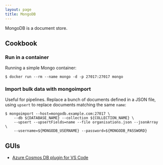 ```yaml
---
layout: page
title: MongoDB
---
```


MongoDB is a document store.

## Cookbook

### Run in a container

Running a simple Mongo container:

    $ docker run --rm --name mongo -d -p 27017:27017 mongo

### Import bulk data with mongoimport

Useful for pipelines. Replace a bunch of documents defined in a JSON file, using `upsert` to replace documents matching the same `name`:

    $ mongoimport --host=mongodb.example.com:27017 \
        --db ${DATABASE_NAME} --collection ${COLLECTION_NAME} \
        --upsert --upsertFields=name --file organisations.json --jsonArray \
        --username=${MONGODB_USERNAME} --password=${MONGODB_PASSWORD}

## GUIs

- [Azure Cosmos DB plugin for VS Code][azurecosmosdb]


[azurecosmosdb]: https://code.visualstudio.com/docs/azure/mongodb
